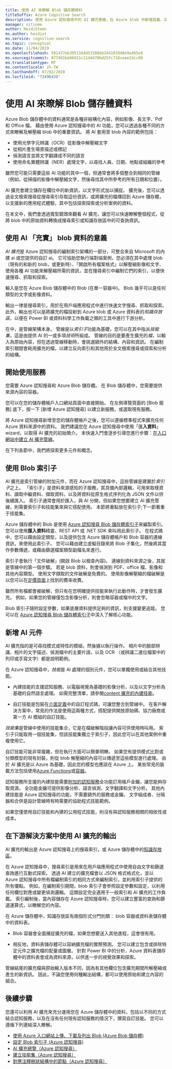 ```yaml
---
title: 使用 AI 來瞭解 Blob 儲存體資料
titleSuffix: Azure Cognitive Search
description: 使用 Azure 認知搜尋中的 AI 擴充管線，在 Azure blob 中新增語義、自然語言處理和影像分析。
manager: nitinme
author: HeidiSteen
ms.author: heidist
ms.service: cognitive-search
ms.topic: conceptual
ms.date: 11/04/2019
ms.openlocfilehash: 591437eb3951164d53388b6164103948e9ad65e0
ms.sourcegitcommit: 877491bd46921c11dd478bd25fc718ceee2dcc08
ms.translationtype: MT
ms.contentlocale: zh-TW
ms.lasthandoff: 07/02/2020
ms.locfileid: "73496438"
---
```

# <a name="use-ai-to-understand-blob-storage-data"></a>使用 AI 來瞭解 Blob 儲存體資料

Azure Blob 儲存體中的資料通常是各種非結構化內容，例如影像、長文字、Pdf 和 Office 檔。 藉由使用 Azure 認知搜尋中的 AI 功能，您可以透過各種不同的方式來瞭解及解壓縮 blob 中的重要資訊。 將 AI 套用至 blob 內容的範例包括：

+ 使用光學字元辨識（OCR）從影像中解壓縮文字
+ 從相片產生場景描述或標記
+ 偵測語言並將文字翻譯成不同的語言
+ 使用命名實體辨識（NER）處理文字，以尋找人員、日期、地點或組織的參考 

雖然您可能只需要這些 AI 功能的其中一個，但通常會將多個整合到相同的管線（例如，從掃描的影像中解壓縮文字，然後尋找其中所參考的所有日期和位置）。 

AI 擴充會建立儲存在欄位中的新資訊，以文字形式加以捕捉。 擴充後，您可以透過全文檢索搜尋從搜尋索引存取這份資訊，或將擴充的檔傳回到 Azure 儲存體，以支援新的應用程式體驗，其中包括探索探索或分析案例的資料。 

在本文中，我們會透過寬型鏡頭來觀看 AI 擴充，讓您可以快速瞭解整個程式，從將 blob 中的原始資料轉換成搜尋索引或知識存放區中的可查詢資訊。

## <a name="what-it-means-to-enrich-blob-data-with-ai"></a>使用 AI 「充實」 blob 資料的意義

*AI 擴充*是 Azure 認知搜尋的編制索引架構的一部分，可整合來自 Microsoft 的內建 ai 或您提供的自訂 ai。 它可協助您執行端對端案例，您必須在其中處理 blob （現有的和新的 blob，或更新時）、「開啟所有檔案格式」以解壓縮影像和文字、使用各種 AI 功能來解壓縮所需的資訊，並在搜尋索引中編制它們的索引，以便快速搜尋、抓取和探索。 

輸入是您在 Azure Blob 儲存體中的 Blob (在單一容器中)。 Blob 幾乎可以是任何類型的文字或影像資料。 

輸出一律是搜尋索引，用於在用戶端應用程式中進行快速文字搜尋、抓取和探索。 此外，輸出也可以是將擴充的檔投射到 Azure blob 或 Azure 資料表的*知識存放區*，以便在 Power BI 或資料科學工作負載之類的工具中進行下游分析。

在中，是管線架構本身。 管線是以*索引子*功能為基礎，您可以在其中指派*技能集*，這是由提供 AI 的一或多項*技術*所組成。 管線的目的是要產生擴充的*檔*，以輸入為原始內容，但在透過管線移動時，會挑選額外的結構、內容和資訊。 在編制索引期間會耗用擴充的檔，以建立反向索引和其他用於全文檢索搜尋或探索和分析的結構。

## <a name="start-with-services"></a>開始使用服務

您需要 Azure 認知搜尋和 Azure Blob 儲存體。 在 Blob 儲存體中，您需要提供來源內容的容器。

您可以在您的儲存體帳戶入口網站頁面中直接開始。 在左側導覽頁面的 [Blob 服務] 底下，按一下 [新增 Azure 認知搜尋] 以建立新服務，或選取現有服務。 

將 Azure 認知搜尋新增至您的儲存體帳戶之後，您可以遵循標準程式來擴充任何 Azure 資料來源中的資料。 我們建議您在 Azure 認知搜尋中使用「匯**入資料**」 wizard，以取得 AI 擴充的初始簡介。 本快速入門會逐步引導您進行步驟：[在入口網站中建立 AI 擴充管線](cognitive-search-quickstart-blob.md)。 

在下列各節中，我們將探索更多元件和概念。

## <a name="use-a-blob-indexer"></a>使用 Blob 索引子

AI 擴充是索引管線的附加元件，而在 Azure 認知搜尋中，這些管線是建置於*索引子*之上。 「索引子」是資料來源感知的子服務，其具備內部邏輯，可用來取樣資料、讀取中繼資料、擷取資料，以及將資料從原生格式序列化為 JSON 文件以供後續匯入。 索引子通常會用於匯入，與 AI 分開，但如果您想要建立 AI 擴充管線，則需要索引子和技能集來與它搭配使用。 本節將重點放在索引子;下一節著重于技能集。

Azure 儲存體中的 Blob 是使用 [Azure 認知搜尋 Blob 儲存體索引子](search-howto-indexing-azure-blob-storage.md)來編製索引。 您可以使用**匯入資料**精靈、REST API 或 .NET SDK 來叫用此索引子。 在程式碼中，您可以藉由設定類型，以及提供包含 Azure 儲存體帳戶和 Blob 容器的連線資訊，來使用此索引子。 您可以藉由建立虛擬目錄來將 Blob 子集化，然後將其當作參數傳遞，或藉由篩選檔案類型副檔名來進行。

索引子會執行「文件破解」(開啟 Blob 以檢查內容)。 連線到資料來源之後，其就是管線中的第一個步驟。 若是 blob 資料，則會偵測到 PDF、office 檔、影像和其他內容類型。 使用文字擷取的文件破解是免費的。 使用影像解壓縮的檔破解是以您可以在[定價頁面](https://azure.microsoft.com/pricing/details/search/)上找到的費率收費。

雖然所有檔都會被破解，但只有在您明確提供技能來執行此動作時，才會發生擴充。 例如，如果您的管線僅包含影像分析，則會忽略容器或檔中的文字。

Blob 索引子隨附設定參數，如果底層資料提供足夠的資訊，則支援變更追蹤。 您可以在 [Azure 認知搜尋 Blob 儲存體索引子](search-howto-indexing-azure-blob-storage.md)中深入了解核心功能。

## <a name="add-ai-components"></a>新增 AI 元件

AI 擴充指的是可尋找模式或特性的模組，然後據以執行操作。 相片中的臉部辨識、相片的文字描述、偵測檔中的主要片語，以及 OCR （或辨識二進位檔案中的列印或手寫文字）都是說明範例。

在 Azure 認知搜尋中，*技能*是 AI 處理的個別元件，您可以單獨使用或結合其他技能。 

+ 內建技能的支援認知服務、以電腦視覺為基礎的影像分析，以及以文字分析為基礎的自然語言處理。 如需完整清單，請參閱[content 擴充的內建技能](cognitive-search-predefined-skills.md)。

+ 自訂技能是包裝在[介面定義](cognitive-search-custom-skill-interface.md)中的自訂程式碼，可讓您整合到管線中。 在客戶解決方案中，常見的作法是使用這兩種方式，搭配提供開放原始碼、協力廠商或第一方 AI 模組的自訂技能。

*技能集*是管線中使用的技能集合，它是在檔破解階段讓內容可供使用時叫用。 索引子只能取用一個技能集，但該技能集獨立于索引子，因此您可以在其他案例中重複使用它。

自訂技能可能非常複雜，但在執行方面可以簡單明瞭。 如果您有提供模式比對或分類模型的現有封裝，則從 blob 解壓縮的內容可以傳遞至這些模型進行處理。 由於 AI 擴充是以 Azure 為基礎，因此您的模型也應該在 Azure 上。 某些常見的裝載方法包括使用[Azure Functions](cognitive-search-create-custom-skill-example.md)或[容器](https://github.com/Microsoft/SkillsExtractorCognitiveSearch)。

認知服務所支援的內建技能需要[附加的認知服務](cognitive-search-attach-cognitive-services.md)全功能訂用帳戶金鑰，讓您能夠存取資源。 全功能金鑰可提供影像分析、語言偵測、文字翻譯和文字分析。 其他內建技能是 Azure 認知搜尋的功能，不需要額外的服務或金鑰。 文字組成者、分隔器和合併是設計管線時有時需要的協助程式技能範例。

如果您僅使用自訂技能和內建的公用程式技能，則沒有與認知服務相關的相依性或成本。

<!-- ## Order of operations

Now we've covered indexers, content extraction, and skills, we can take a closer look at pipeline mechanisms and order of operations.

A skillset is a composition of one or more skills. When multiple skills are involved, the skillset operates as sequential pipeline, producing dependency graphs, where output from one skill becomes input to another. 

For example, given a large blob of unstructured text, a sample order of operations for text analytics might be as follows:

1. Use Text Splitter to break the blob into smaller parts.
1. Use Language Detection to determine if content is English or another language.
1. Use Text Translator to get all text into a common language.
1. Run Entity Recognition, Key Phrase Extraction, or Sentiment Analysis on chunks of text. In this step, new fields are created and populated. Entities might be location, people, organization, dates. Key phrases are short combinations of words that appear to belong together. Sentiment score is a rating on continuum of negative (0) to positive (1) sentiment.
1. Use Text Merger to reconstitute the document from the smaller chunks. -->

## <a name="consume-ai-enriched-output-in-downstream-solutions"></a>在下游解決方案中使用 AI 擴充的輸出

AI 擴充的輸出是 Azure 認知搜尋上的搜尋索引，或 Azure 儲存體中的[知識存放區](knowledge-store-concept-intro.md)。

在 Azure 認知搜尋中，搜尋索引是用來在用戶端應用程式中使用自由文字和篩選查詢進行互動式探索。 透過 AI 建立的擴充檔會以 JSON 格式格式化，並以 Azure 認知搜尋中所有檔編制索引的相同方式來編制索引，並利用索引子提供的所有優點。 例如，在編制索引期間，blob 索引子會參照設定參數和設定，以利用任何欄位對應或變更偵測邏輯。 這類設定完全適用于一般索引和 AI 擴充的工作負載。 索引編制後，當內容儲存在 Azure 認知搜尋時，您可以建立豐富的查詢和篩選運算式，以瞭解您的內容。

在 Azure 儲存體中，知識存放區有兩個形式分門別類： blob 容器或資料表儲存體中的資料表。 

+ Blob 容器會全面捕捉擴充的檔，如果您想要送入其他進程，這會很有用。 

+ 相反地，資料表儲存體可以容納擴充檔的實際預測。 您可以建立包含或排除特定元件之擴充檔的配量或圖層。 針對 Power BI 中的分析，Azure 資料表儲存體中的資料表會成為資料來源，以供進一步的視覺效果和探索。

管線結尾的擴充檔與原始輸入版本不同，因為有其他欄位包含擴充期間所解壓縮或產生的新資訊。 因此，不論您使用何種輸出結構，都可以使用原始和建立內容的組合。

## <a name="next-steps"></a>後續步驟

您還可以利用 AI 擴充來充分運用您在 Azure 儲存體中的資料，包括以不同的方式結合認知服務，以及在沒有任何現有認知服務的情況下，撰寫自訂技能。 您可以遵循下列連結深入瞭解。

+ [使用 Azure 入口網站上傳、下載及列出 Blob (Azure Blob 儲存體)](https://docs.microsoft.com/azure/storage/blobs/storage-quickstart-blobs-portal)
+ [設定 Blob 索引子 (Azure 認知搜尋)](search-howto-indexing-azure-blob-storage.md) 
+ [AI 擴充總覽（Azure 認知搜尋）](cognitive-search-concept-intro.md) 
+ [建立技能集（Azure 認知搜尋）](cognitive-search-defining-skillset.md)
+ [對應注釋樹狀結構中的節點（Azure 認知搜尋）](cognitive-search-output-field-mapping.md)
